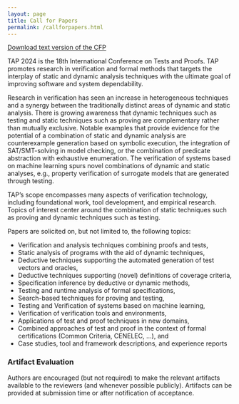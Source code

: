 ```yaml
---
layout: page
title: Call for Papers
permalink: /callforpapers.html
---
```



<a href="https://raw.githubusercontent.com/tapconference/2024/main/TAP2024_CFP.txt">Download text version of the CFP</a>

TAP 2024 is the 18th International Conference on Tests and Proofs. TAP
promotes research in verification and formal methods that targets the
interplay of static and dynamic analysis techniques with the ultimate
goal of improving software and system dependability.

Research in verification has seen an increase in heterogeneous
techniques and a synergy between the traditionally distinct areas of
dynamic and static analysis. There is growing awareness that dynamic
techniques such as testing and static techniques such as proving are
complementary rather than mutually exclusive. Notable examples that
provide evidence for the potential of a combination of static and
dynamic analysis are counterexample generation based on symbolic
execution, the integration of SAT/SMT-solving in model checking, or
the combination of predicate abstraction with exhaustive enumeration.
The verification of systems based on machine learning spurs novel 
combinations of dynamic and static analyses, e.g., property 
verification of surrogate models that are generated through testing. 

TAP’s scope encompasses many aspects of verification technology,
including foundational work, tool development, and empirical
research. Topics of interest center around the combination of static
techniques such as proving and dynamic techniques such as testing.

Papers are solicited on, but not limited to, the following topics:

- Verification and analysis techniques combining proofs and tests,
- Static analysis of programs with the aid of dynamic techniques,
- Deductive techniques supporting the automated generation of
test vectors and oracles,
- Deductive techniques supporting (novel) definitions of
coverage criteria,
- Specification inference by deductive or dynamic methods,
- Testing and runtime analysis of formal specifications,
- Search-based techniques for proving and testing,
- Testing and Verification of systems based on machine learning,
- Verification of verification tools and environments,
- Applications of test and proof techniques in new domains,
- Combined approaches of test and proof in the context of
formal certifications (Common Criteria, CENELEC, …), and
- Case studies, tool and framework descriptions, and
experience reports

### Artifact Evaluation

Authors are encouraged (but not required) to make the relevant
artifacts available to the reviewers (and whenever possible
publicly). Artifacts can be provided at submission time or after
notification of acceptance.




